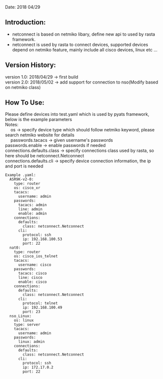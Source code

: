 Date: 2018 04/29

## Introduction:
- netconnect is based on netmiko libary, define new api to used by rasta framework.  
- netconnect is used by rasta to connect devices, supported devices depend on netmiko feature, mainly include all cisco devices, linux etc ...

## Version History:
version 1.0: 2018/04/29  -> first build  
version 2.0: 2018/05/02  -> add support for connection to nso(Modify based on netmiko class)


## How To Use:
Please define devices into test.yaml which is used by pyats framework, below is the example parameters  
    Notes:   
&#8195; os                           -> specify device type which should follow netmiko keyword, please search netmiko website for details  
&#8195; passwords.tacacs             -> given username's passwords  
         passwords.enable             -> enable passwords if needed  
         connections.defaults.class   -> specify connections class used by rasta, so here should be netconnect.Netconnect   
         connections.defaults.cli     -> specify device connection information, the ip and port is needed  
```
Example .yaml:
  ASR9K-v2-0:
    type: router
    os: cisco_xr
    tacacs:
      username: admin
    passwords:
      tacacs: admin
      line: admin
      enable: admin
    connections:
      defaults:
        class: netconnect.Netconnect
      cli:
        protocol: ssh
        ip: 192.168.100.53
        port: 22
  nat0:
    type: router
    os: cisco_ios_telnet
    tacacs:
      username: cisco
    passwords:
      tacacs: cisco
      line: cisco
      enable: cisco
    connections:
      defaults:
        class: netconnect.Netconnect
      cli:
        protocol: telnet
        ip: 192.168.100.49
        port: 23
  nso_Linux:
    os: linux
    type: server
    tacacs:
      username: admin
    passwords:
      linux: admin
    connections:
      defaults:
        class: netconnect.Netconnect
      cli:
        protocol: ssh
        ip: 172.17.0.2
        port: 22
```
